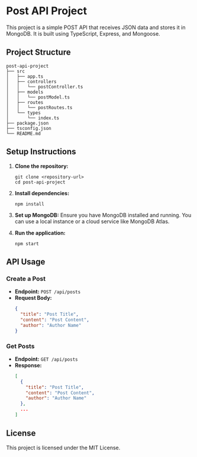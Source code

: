 # Post API Project

This project is a simple POST API that receives JSON data and stores it in MongoDB. It is built using TypeScript, Express, and Mongoose.

## Project Structure

```
post-api-project
├── src
│   ├── app.ts
│   ├── controllers
│   │   └── postController.ts
│   ├── models
│   │   └── postModel.ts
│   ├── routes
│   │   └── postRoutes.ts
│   └── types
│       └── index.ts
├── package.json
├── tsconfig.json
└── README.md
```

## Setup Instructions

1. **Clone the repository:**
   ```
   git clone <repository-url>
   cd post-api-project
   ```

2. **Install dependencies:**
   ```
   npm install
   ```

3. **Set up MongoDB:**
   Ensure you have MongoDB installed and running. You can use a local instance or a cloud service like MongoDB Atlas.

4. **Run the application:**
   ```
   npm start
   ```

## API Usage

### Create a Post

- **Endpoint:** `POST /api/posts`
- **Request Body:**
  ```json
  {
    "title": "Post Title",
    "content": "Post Content",
    "author": "Author Name"
  }
  ```

### Get Posts

- **Endpoint:** `GET /api/posts`
- **Response:**
  ```json
  [
    {
      "title": "Post Title",
      "content": "Post Content",
      "author": "Author Name"
    },
    ...
  ]
  ```

## License

This project is licensed under the MIT License.